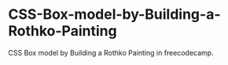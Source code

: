 # CSS-Box-model-by-Building-a-Rothko-Painting
CSS Box model by Building a Rothko Painting in freecodecamp.

